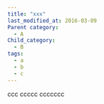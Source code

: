 ```yaml
---
title: "xxx"
last_modified_at: 2016-03-09
Parent category:
  - A
Child_category:
  - B
tags:
  - a
  - b
  - c
---
```

ccc
ccccc
ccccccc
